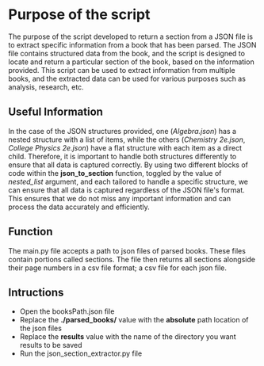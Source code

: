 # Purpose of the script
The purpose of the script developed to return a section from a JSON file is to extract specific information from a book that has been parsed. The JSON file contains structured data from the book, and the script is designed to locate and return a particular section of the book, based on the information provided. This script can be used to extract information from multiple books, and the extracted data can be used for various purposes such as analysis, research, etc.

## Useful Information
In the case of the JSON structures provided, one (*Algebra.json*) has a nested structure with a list of items, while the others (*Chemistry 2e.json*, *College Physics 2e.json*) have a flat structure with each item as a direct child. Therefore, it is important to handle both structures differently to ensure that all data is captured correctly. By using two different blocks of code within the **json_to_section** function, toggled by the value of *nested_list* argument, and each tailored to handle a specific structure, we can ensure that all data is captured regardless of the JSON file's format. This ensures that we do not miss any important information and can process the data accurately and efficiently.

## Function
The main.py file accepts a path to json files of parsed books. These files contain portions called sections. The file then returns all sections alongside their page numbers in a csv file format; a csv file for each json file.

## Intructions
- Open the booksPath.json file
- Replace the **./parsed_books/** value with the **absolute** path location of the json files
- Replace the **results** value with the name of the directory you want results to be saved
- Run the json_section_extractor.py file
